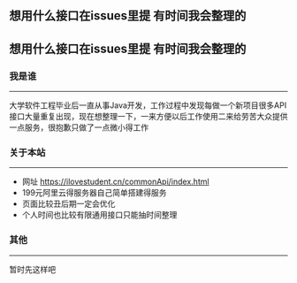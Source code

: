 ## 想用什么接口在issues里提 有时间我会整理的
## 想用什么接口在issues里提 有时间我会整理的



### 我是谁
***
大学软件工程毕业后一直从事Java开发，工作过程中发现每做一个新项目很多API接口大量重复出现，现在想整理一下，一来方便以后工作使用二来给劳苦大众提供一点服务，很抱歉只做了一点微小得工作
### 关于本站
***
- 网址 https://ilovestudent.cn/commonApi/index.html
- 199元阿里云得服务器自己简单搭建得服务<br>
- 页面比较丑后期一定会优化<br>
- 个人时间也比较有限通用接口只能抽时间整理<br>


### 其他
***
暂时先这样吧
